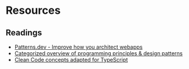 # Resources

## Readings

- [Patterns.dev - Improve how you architect webapps](https://www.patterns.dev)
- [Categorized overview of programming principles & design patterns
  ](https://github.com/webpro/programming-principles)
- [Clean Code concepts adapted for TypeScript
  ](https://github.com/labs42io/clean-code-typescript)

